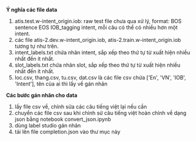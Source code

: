 **Ý nghĩa các file data**
1. atis.test.w-intent_origin.iob: raw test file chưa qua xử lý, format: BOS sentence EOS IOB_tagging intent, mỗi câu có thể có nhiều hơn một intent.
2. các file atis-2.dev.w-intent_origin.iob, atis-2.train.w-intent_origin.iob tương tự như trên.
3. intent_labels.txt chứa nhãn intent, sắp xếp theo thứ tự từ xuất hiện nhiều nhất đến ít nhất. 
4. slot_labels.txt chứa nhãn slot, sắp xếp theo thứ tự từ xuất hiện nhiều nhất đến ít nhất.
5. loc.csv, thang.csv, tu.csv, dat.csv là các file csv chứa ['En', 'VN', 'IOB', 'Intent'], tên của ai thì lấy về gán nhãn


**Các bước gán nhãn cho data**
1. lấy file csv về, chỉnh sửa các câu tiếng việt lại nếu cần
2. chuyển các file csv sau khi chỉnh sử câu tiếng việt hoàn chỉnh về dạng json bằng notebook convert_json.ipynb
3. dùng label studio gán nhãn
4. tải lên file completion.json vào thư mục này
